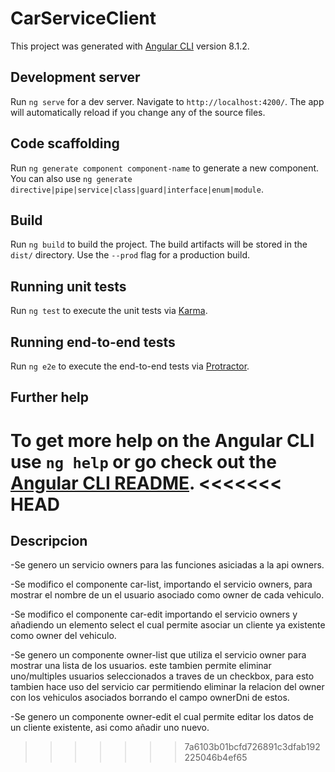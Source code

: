 # CarServiceClient

This project was generated with [Angular CLI](https://github.com/angular/angular-cli) version 8.1.2.

## Development server

Run `ng serve` for a dev server. Navigate to `http://localhost:4200/`. The app will automatically reload if you change any of the source files.

## Code scaffolding

Run `ng generate component component-name` to generate a new component. You can also use `ng generate directive|pipe|service|class|guard|interface|enum|module`.

## Build

Run `ng build` to build the project. The build artifacts will be stored in the `dist/` directory. Use the `--prod` flag for a production build.

## Running unit tests

Run `ng test` to execute the unit tests via [Karma](https://karma-runner.github.io).

## Running end-to-end tests

Run `ng e2e` to execute the end-to-end tests via [Protractor](http://www.protractortest.org/).

## Further help

To get more help on the Angular CLI use `ng help` or go check out the [Angular CLI README](https://github.com/angular/angular-cli/blob/master/README.md).
<<<<<<< HEAD
=======


## Descripcion

-Se genero un servicio owners para las funciones asiciadas a la api owners.

-Se modifico el componente car-list, importando el servicio owners, para mostrar el nombre de un el usuario asociado como owner de cada vehiculo.

-Se modifico el componente car-edit importando el servicio owners y añadiendo un elemento select el cual permite asociar un cliente ya existente como owner del vehiculo.

-Se genero un componente owner-list que utiliza el servicio owner para mostrar una lista de los usuarios. este tambien permite eliminar uno/multiples usuarios seleccionados a traves de un checkbox, para esto tambien hace uso del servicio car permitiendo eliminar la relacion del owner con los vehiculos asociados borrando el campo ownerDni de estos.

-Se genero un componente owner-edit el cual permite editar los datos de un cliente existente, asi como añadir uno nuevo.
>>>>>>> 7a6103b01bcfd726891c3dfab192225046b4ef65
